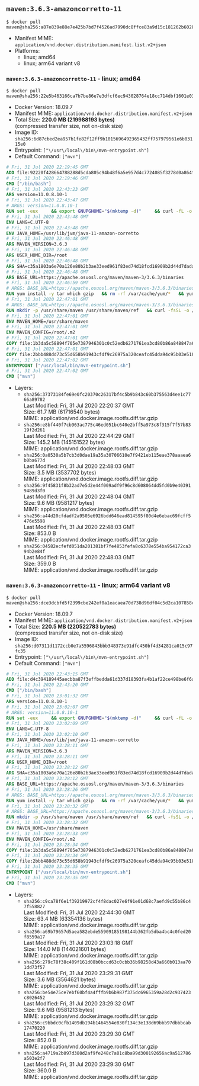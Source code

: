 ## `maven:3.6.3-amazoncorretto-11`

```console
$ docker pull maven@sha256:a87e839e88e7e425b7bd7f4526ad7990dc8ffce83a9d15c181262b602812cc40
```

-	Manifest MIME: `application/vnd.docker.distribution.manifest.list.v2+json`
-	Platforms:
	-	linux; amd64
	-	linux; arm64 variant v8

### `maven:3.6.3-amazoncorretto-11` - linux; amd64

```console
$ docker pull maven@sha256:22e5b463166ca7b7be86e7e3dfcf6ec943028764e18cc714dbf1601e03291a6d
```

-	Docker Version: 18.09.7
-	Manifest MIME: `application/vnd.docker.distribution.manifest.v2+json`
-	Total Size: **220.0 MB (219988193 bytes)**  
	(compressed transfer size, not on-disk size)
-	Image ID: `sha256:6d87cbed2ea957b1fe82f12ff9b1015696492365432ff757979561e6b03115e0`
-	Entrypoint: `["\/usr\/local\/bin\/mvn-entrypoint.sh"]`
-	Default Command: `["mvn"]`

```dockerfile
# Fri, 31 Jul 2020 22:19:45 GMT
ADD file:92220f428664788288d5cda805c94b48f6a5e957d4c7724085f3278d0a864f6d in / 
# Fri, 31 Jul 2020 22:19:46 GMT
CMD ["/bin/bash"]
# Fri, 31 Jul 2020 22:43:23 GMT
ARG version=11.0.8.10-1
# Fri, 31 Jul 2020 22:43:47 GMT
# ARGS: version=11.0.8.10-1
RUN set -eux     && export GNUPGHOME="$(mktemp -d)"     && curl -fL -o corretto.key https://yum.corretto.aws/corretto.key     && gpg --batch --import corretto.key     && gpg --batch --export --armor '6DC3636DAE534049C8B94623A122542AB04F24E3' > corretto.key     && rpm --import corretto.key     && rm -r "$GNUPGHOME" corretto.key     && curl -fL -o /etc/yum.repos.d/corretto.repo https://yum.corretto.aws/corretto.repo     && grep -q '^gpgcheck=1' /etc/yum.repos.d/corretto.repo     && yum install -y java-11-amazon-corretto-devel-$version     && (find /usr/lib/jvm/java-11-amazon-corretto -name src.zip -delete || true)     && yum install -y fontconfig     && yum clean all
# Fri, 31 Jul 2020 22:43:48 GMT
ENV LANG=C.UTF-8
# Fri, 31 Jul 2020 22:43:48 GMT
ENV JAVA_HOME=/usr/lib/jvm/java-11-amazon-corretto
# Fri, 31 Jul 2020 22:46:48 GMT
ARG MAVEN_VERSION=3.6.3
# Fri, 31 Jul 2020 22:46:48 GMT
ARG USER_HOME_DIR=/root
# Fri, 31 Jul 2020 22:46:48 GMT
ARG SHA=c35a1803a6e70a126e80b2b3ae33eed961f83ed74d18fcd16909b2d44d7dada3203f1ffe726c17ef8dcca2dcaa9fca676987befeadc9b9f759967a8cb77181c0
# Fri, 31 Jul 2020 22:46:48 GMT
ARG BASE_URL=https://apache.osuosl.org/maven/maven-3/3.6.3/binaries
# Fri, 31 Jul 2020 22:46:59 GMT
# ARGS: BASE_URL=https://apache.osuosl.org/maven/maven-3/3.6.3/binaries MAVEN_VERSION=3.6.3 SHA=c35a1803a6e70a126e80b2b3ae33eed961f83ed74d18fcd16909b2d44d7dada3203f1ffe726c17ef8dcca2dcaa9fca676987befeadc9b9f759967a8cb77181c0 USER_HOME_DIR=/root
RUN yum install -y tar which gzip   && rm -rf /var/cache/yum/*   && yum clean all
# Fri, 31 Jul 2020 22:47:01 GMT
# ARGS: BASE_URL=https://apache.osuosl.org/maven/maven-3/3.6.3/binaries MAVEN_VERSION=3.6.3 SHA=c35a1803a6e70a126e80b2b3ae33eed961f83ed74d18fcd16909b2d44d7dada3203f1ffe726c17ef8dcca2dcaa9fca676987befeadc9b9f759967a8cb77181c0 USER_HOME_DIR=/root
RUN mkdir -p /usr/share/maven /usr/share/maven/ref   && curl -fsSL -o /tmp/apache-maven.tar.gz ${BASE_URL}/apache-maven-${MAVEN_VERSION}-bin.tar.gz   && echo "${SHA}  /tmp/apache-maven.tar.gz" | sha512sum -c -   && tar -xzf /tmp/apache-maven.tar.gz -C /usr/share/maven --strip-components=1   && rm -f /tmp/apache-maven.tar.gz   && ln -s /usr/share/maven/bin/mvn /usr/bin/mvn
# Fri, 31 Jul 2020 22:47:01 GMT
ENV MAVEN_HOME=/usr/share/maven
# Fri, 31 Jul 2020 22:47:01 GMT
ENV MAVEN_CONFIG=/root/.m2
# Fri, 31 Jul 2020 22:47:01 GMT
COPY file:1b3da5c58894f705e7387946301c0c52edb6271761ea3cd80b86a848847a64cd in /usr/local/bin/mvn-entrypoint.sh 
# Fri, 31 Jul 2020 22:47:01 GMT
COPY file:2bbb488dd73c55d658b91943cfdf9c26975a320ceafc45dda94c95b03e518ad3 in /usr/share/maven/ref/ 
# Fri, 31 Jul 2020 22:47:02 GMT
ENTRYPOINT ["/usr/local/bin/mvn-entrypoint.sh"]
# Fri, 31 Jul 2020 22:47:02 GMT
CMD ["mvn"]
```

-	Layers:
	-	`sha256:37373184fe69e0fc20370c26317bf4c5b9b843c60b375563d4ee1c7766a89782`  
		Last Modified: Fri, 31 Jul 2020 22:20:37 GMT  
		Size: 61.7 MB (61716540 bytes)  
		MIME: application/vnd.docker.image.rootfs.diff.tar.gzip
	-	`sha256:e8bf440f7cb963ac775c46ed051bc640e2bff5a973c8f315f7f57b8319f2d261`  
		Last Modified: Fri, 31 Jul 2020 22:44:29 GMT  
		Size: 145.2 MB (145151522 bytes)  
		MIME: application/vnd.docker.image.rootfs.diff.tar.gzip
	-	`sha256:0a0530a5b7cb3d0dae19a35a30706610e7f9421eb115eae378aaaea6b0ba677d`  
		Last Modified: Fri, 31 Jul 2020 22:48:03 GMT  
		Size: 3.5 MB (3537702 bytes)  
		MIME: application/vnd.docker.image.rootfs.diff.tar.gzip
	-	`sha256:9f45831f8b32ad7e5d2e44f009adf9f96c8d608064dd5fd0b9e403919489d3f0`  
		Last Modified: Fri, 31 Jul 2020 22:48:04 GMT  
		Size: 9.6 MB (9581217 bytes)  
		MIME: application/vnd.docker.image.rootfs.diff.tar.gzip
	-	`sha256:a44d20cfdadf2a9505e6926bdd646ead814595f80d4e6ebac69fcff5476e5598`  
		Last Modified: Fri, 31 Jul 2020 22:48:03 GMT  
		Size: 853.0 B  
		MIME: application/vnd.docker.image.rootfs.diff.tar.gzip
	-	`sha256:04582ecfefd051da201381bf7fe4853fefa8c6378e554ba954172ca394b2e84f`  
		Last Modified: Fri, 31 Jul 2020 22:48:03 GMT  
		Size: 359.0 B  
		MIME: application/vnd.docker.image.rootfs.diff.tar.gzip

### `maven:3.6.3-amazoncorretto-11` - linux; arm64 variant v8

```console
$ docker pull maven@sha256:dce3dcbfd5f2399cbe242ef0a1eacaea70d738d96df04c5d2ca107858c7e2ba3
```

-	Docker Version: 18.09.7
-	Manifest MIME: `application/vnd.docker.distribution.manifest.v2+json`
-	Total Size: **220.5 MB (220522783 bytes)**  
	(compressed transfer size, not on-disk size)
-	Image ID: `sha256:d07311d1172ccb0e7a5596843bbb348373e91dfc450bf4d34281ca015c97fc35`
-	Entrypoint: `["\/usr\/local\/bin\/mvn-entrypoint.sh"]`
-	Default Command: `["mvn"]`

```dockerfile
# Fri, 31 Jul 2020 22:43:15 GMT
ADD file:d4c394189445aecbba87f3effbedda61d337d18393fa4b1af22ce498be6f6af0 in / 
# Fri, 31 Jul 2020 22:43:20 GMT
CMD ["/bin/bash"]
# Fri, 31 Jul 2020 23:01:32 GMT
ARG version=11.0.8.10-1
# Fri, 31 Jul 2020 23:02:07 GMT
# ARGS: version=11.0.8.10-1
RUN set -eux     && export GNUPGHOME="$(mktemp -d)"     && curl -fL -o corretto.key https://yum.corretto.aws/corretto.key     && gpg --batch --import corretto.key     && gpg --batch --export --armor '6DC3636DAE534049C8B94623A122542AB04F24E3' > corretto.key     && rpm --import corretto.key     && rm -r "$GNUPGHOME" corretto.key     && curl -fL -o /etc/yum.repos.d/corretto.repo https://yum.corretto.aws/corretto.repo     && grep -q '^gpgcheck=1' /etc/yum.repos.d/corretto.repo     && yum install -y java-11-amazon-corretto-devel-$version     && (find /usr/lib/jvm/java-11-amazon-corretto -name src.zip -delete || true)     && yum install -y fontconfig     && yum clean all
# Fri, 31 Jul 2020 23:02:09 GMT
ENV LANG=C.UTF-8
# Fri, 31 Jul 2020 23:02:10 GMT
ENV JAVA_HOME=/usr/lib/jvm/java-11-amazon-corretto
# Fri, 31 Jul 2020 23:28:11 GMT
ARG MAVEN_VERSION=3.6.3
# Fri, 31 Jul 2020 23:28:11 GMT
ARG USER_HOME_DIR=/root
# Fri, 31 Jul 2020 23:28:12 GMT
ARG SHA=c35a1803a6e70a126e80b2b3ae33eed961f83ed74d18fcd16909b2d44d7dada3203f1ffe726c17ef8dcca2dcaa9fca676987befeadc9b9f759967a8cb77181c0
# Fri, 31 Jul 2020 23:28:12 GMT
ARG BASE_URL=https://apache.osuosl.org/maven/maven-3/3.6.3/binaries
# Fri, 31 Jul 2020 23:28:26 GMT
# ARGS: BASE_URL=https://apache.osuosl.org/maven/maven-3/3.6.3/binaries MAVEN_VERSION=3.6.3 SHA=c35a1803a6e70a126e80b2b3ae33eed961f83ed74d18fcd16909b2d44d7dada3203f1ffe726c17ef8dcca2dcaa9fca676987befeadc9b9f759967a8cb77181c0 USER_HOME_DIR=/root
RUN yum install -y tar which gzip   && rm -rf /var/cache/yum/*   && yum clean all
# Fri, 31 Jul 2020 23:28:32 GMT
# ARGS: BASE_URL=https://apache.osuosl.org/maven/maven-3/3.6.3/binaries MAVEN_VERSION=3.6.3 SHA=c35a1803a6e70a126e80b2b3ae33eed961f83ed74d18fcd16909b2d44d7dada3203f1ffe726c17ef8dcca2dcaa9fca676987befeadc9b9f759967a8cb77181c0 USER_HOME_DIR=/root
RUN mkdir -p /usr/share/maven /usr/share/maven/ref   && curl -fsSL -o /tmp/apache-maven.tar.gz ${BASE_URL}/apache-maven-${MAVEN_VERSION}-bin.tar.gz   && echo "${SHA}  /tmp/apache-maven.tar.gz" | sha512sum -c -   && tar -xzf /tmp/apache-maven.tar.gz -C /usr/share/maven --strip-components=1   && rm -f /tmp/apache-maven.tar.gz   && ln -s /usr/share/maven/bin/mvn /usr/bin/mvn
# Fri, 31 Jul 2020 23:28:32 GMT
ENV MAVEN_HOME=/usr/share/maven
# Fri, 31 Jul 2020 23:28:33 GMT
ENV MAVEN_CONFIG=/root/.m2
# Fri, 31 Jul 2020 23:28:34 GMT
COPY file:1b3da5c58894f705e7387946301c0c52edb6271761ea3cd80b86a848847a64cd in /usr/local/bin/mvn-entrypoint.sh 
# Fri, 31 Jul 2020 23:28:34 GMT
COPY file:2bbb488dd73c55d658b91943cfdf9c26975a320ceafc45dda94c95b03e518ad3 in /usr/share/maven/ref/ 
# Fri, 31 Jul 2020 23:28:35 GMT
ENTRYPOINT ["/usr/local/bin/mvn-entrypoint.sh"]
# Fri, 31 Jul 2020 23:28:35 GMT
CMD ["mvn"]
```

-	Layers:
	-	`sha256:c9ca78f6e1f39219972cf4f8dac027e6f91e01d68c7aefd9c55b86c47f558827`  
		Last Modified: Fri, 31 Jul 2020 22:44:30 GMT  
		Size: 63.4 MB (63354136 bytes)  
		MIME: application/vnd.docker.image.rootfs.diff.tar.gzip
	-	`sha256:a69b79657d5aea582ebde55909185198144b362fb5dba4bc4c0fed20f8559a17`  
		Last Modified: Fri, 31 Jul 2020 23:03:18 GMT  
		Size: 144.0 MB (144021601 bytes)  
		MIME: application/vnd.docker.image.rootfs.diff.tar.gzip
	-	`sha256:279c78f38c409f161d08b0bccd63c0cbb36b98258d43a660b013aa701dd73f57`  
		Last Modified: Fri, 31 Jul 2020 23:29:31 GMT  
		Size: 3.6 MB (3564621 bytes)  
		MIME: application/vnd.docker.image.rootfs.diff.tar.gzip
	-	`sha256:be54e75ce7ebf60bf4a4fffb9b6b987f375dc6965359a28d2c937423c8026452`  
		Last Modified: Fri, 31 Jul 2020 23:29:32 GMT  
		Size: 9.6 MB (9581213 bytes)  
		MIME: application/vnd.docker.image.rootfs.diff.tar.gzip
	-	`sha256:c9bbdc0cfb1409db194b1464554e830f134c3e138d69bbb97dbbbcab17470220`  
		Last Modified: Fri, 31 Jul 2020 23:29:30 GMT  
		Size: 852.0 B  
		MIME: application/vnd.docker.image.rootfs.diff.tar.gzip
	-	`sha256:a4719a2b097d380d2af9fe248c7a01c8ba99d300192656ac9a512786a503e2f7`  
		Last Modified: Fri, 31 Jul 2020 23:29:30 GMT  
		Size: 360.0 B  
		MIME: application/vnd.docker.image.rootfs.diff.tar.gzip
